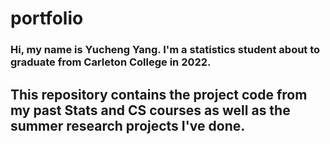 # portfolio

### Hi, my name is Yucheng Yang. I'm a statistics student about to graduate from Carleton College in 2022. 
## This repository contains the project code from my past Stats and CS courses as well as the summer research projects I've done. 
